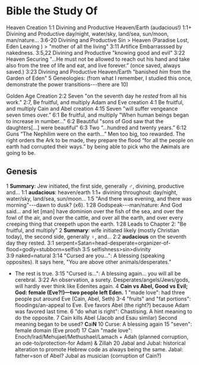 # Bible the Study Of

Heaven Creation
1:1     Divining and Productive     Heaven/Earth (audacious!)
1:1+    Divining and Productive     day/night, water/sky, land/sea, sun/moon, man/nature...
3:6-20  Divining and Productive     Sin > Heaven (Paradise Lost, Eden Leaving ) > 
                                    "mother of all the living"
3:11    Artifice                    Embarrasssed by nakedness.
3:5,22  Divining and Productive     "knowing good and evil"
3:22    Heaven Securing             "...He must not be allowed to reach out his hand and take
                                    also from the tree of life and eat, and live forever.”
                                    (once saved, always saved.)
3:23    Divining and Productive     Heaven/Earth "banished *him* from the Garden of Eden"
5                                   Geneologies: (from what I remember, I studied this once, demonstrate the power transitions---there are 10)

Golden Age Creation
2:2     Seven                       "on the seventh day he *rested* from all his work."
2:7,    Be fruitful, and multiply   Adam and Eve creation
4:1     Be fruitful, and multiply   Cain and Abel creation
4:15    Seven                       "will suffer vengeance seven times over.”
6:1     Be fruitful, and multiply   "When human beings began to increase in number…"
6:2     Beautiful                   "sons of God saw that the daughters[…] were beautiful"
6:3     Two                         “…hundred and twenty years.”
6:12    Guns                        “The Nephilim were on the earth…” Men too big, too
                                    rewarded. The right orders the Ark to be made, they prepare the flood “for all the people on earth had corrupted their ways.” by being able to pick who the A**n**imals are going to be.

## Genesis

1     **Summary**: Jew initiated, the first side, generally ♂, divining, productive and...
1:1   **audacious**: heaven/earth
1:1+  divining throughout: day/night, water/sky, land/sea, sun/moon...
1:5   "And there was evening, and there was morning"---dawn to dusk? (x6).
1:28  Godspeak---man/nature: And God said... and let [man] have dominion over the fish of the sea, and over the fowl of the air, and over the cattle, and over all the earth, and over every creeping thing that creepeth upon the earth.
1:28  Leads to Chapter 2: "Be fruitful, and multiply"
2     **Summary**: wife initiated likely (mostly Christian today), the second side, generally ♀, and...
2:2   **audacious** on the seventh day they rested.
3:1   serpent=Satan=head-desperate=organizer-of-flood=godly=stubborn=selfish
3:5   selfishness\>sin\>divinity\
3:9   naked=natural
3:14  "Cursed are you...": A blessing (speaking opposites). It says here, "You are above other animals/desperates."
  *  The rest is true.
3:15  "Cursed is...": A blessing again... you will all be cerebral.
3:22  An observation, a surety. Desperates/angels/Jews/gods, will hardly ever think like Edenites again.
4     **Cain vs Abel, Good vs Evil; God: female (Eve?!)—two people left Eden.**
  1   "made love": had three people put around Eve (Cain, Abel, Seth)
  3-4 "fruits" and "fat portions": floodings/an-appeal to Eve. Eve favors Abel (the right?) because Adam was favored last time.
  6   "do what is right": Chastising. A hint meaning to do the opposite.
  7   Cain kills Abel (Jacob and Esau similar)
      Second meaning began to be used? **C**ai**N**
  10  Curse: A blessing again
  15  "seven": female domain (Eve proof)
  17  Cain "made love": Enoch/Irad/Mehujael/Methushael/Lamach + Adah (planned corruption, an ode-to/protection-for Adam) & Zillah
  20 Jabal and Jubal: historical alteration to promote Hebrew code as always being the same.
    Jabal: father=son of Abel?
    Jubal as musician (corruption of Cain?)